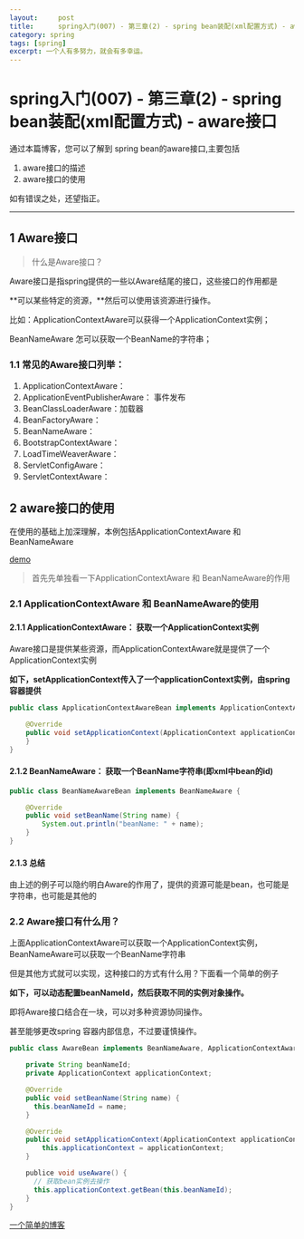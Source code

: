 ```yaml
---
layout:     post
title:      spring入门(007) - 第三章(2) - spring bean装配(xml配置方式) - aware接口
category: spring
tags: [spring]
excerpt: 一个人有多努力，就会有多幸运。
---
```


spring入门(007) - 第三章(2) - spring bean装配(xml配置方式) - aware接口
=======================================

通过本篇博客，您可以了解到 spring bean的aware接口,主要包括

1. aware接口的描述
2. aware接口的使用

如有错误之处，还望指正。

-----------------------------------------

1 Aware接口
----------------------------------------

> 什么是Aware接口？

Aware接口是指spring提供的一些以Aware结尾的接口，这些接口的作用都是

**可以某些特定的资源，**然后可以使用该资源进行操作。

比如：ApplicationContextAware可以获得一个ApplicationContext实例；

BeanNameAware 怎可以获取一个BeanName的字符串；

### 1.1 常见的Aware接口列举：

1. ApplicationContextAware：
2. ApplicationEventPublisherAware：  事件发布
3. BeanClassLoaderAware：加载器
4. BeanFactoryAware：
5. BeanNameAware：
6. BootstrapContextAware：
7. LoadTimeWeaverAware：
8. ServletConfigAware：
9. ServletContextAware：


2 aware接口的使用
-------------------------------------------

在使用的基础上加深理解，本例包括ApplicationContextAware 和 BeanNameAware

[demo](https://github.com/hunzino1/spring_round_one/tree/master/muke/chapter3_aware)

> 首先先单独看一下ApplicationContextAware 和 BeanNameAware的作用

### 2.1 ApplicationContextAware 和 BeanNameAware的使用

#### 2.1.1 ApplicationContextAware： 获取一个ApplicationContext实例

Aware接口是提供某些资源，而ApplicationContextAware就是提供了一个ApplicationContext实例

**如下，setApplicationContext传入了一个applicationContext实例，由spring容器提供**

```java
public class ApplicationContextAwareBean implements ApplicationContextAware {

    @Override
    public void setApplicationContext(ApplicationContext applicationContext) throws BeansException {
    }
}
```

#### 2.1.2 BeanNameAware： 获取一个BeanName字符串(即xml中bean的id)

```java
public class BeanNameAwareBean implements BeanNameAware {

    @Override
    public void setBeanName(String name) {
        System.out.println("beanName: " + name);
    }
}
```

#### 2.1.3 总结

由上述的例子可以隐约明白Aware的作用了，提供的资源可能是bean，也可能是字符串，也可能是其他的

### 2.2 Aware接口有什么用？

上面ApplicationContextAware可以获取一个ApplicationContext实例，BeanNameAware可以获取一个BeanName字符串

但是其他方式就可以实现，这种接口的方式有什么用？下面看一个简单的例子

**如下，可以动态配置beanNameId，然后获取不同的实例对象操作。**

即将Aware接口结合在一块，可以对多种资源协同操作。

甚至能够更改spring 容器内部信息，不过要谨慎操作。

```java
public class AwareBean implements BeanNameAware, ApplicationContextAware {

    private String beanNameId;
    private ApplicationContext applicationContext;

    @Override
    public void setBeanName(String name) {
      this.beanNameId = name;
    }

    @Override
    public void setApplicationContext(ApplicationContext applicationContext) throws BeansException {
        this.applicationContext = applicationContext;
    }

    publice void useAware() {
      // 获取bean实例去操作
      this.applicationContext.getBean(this.beanNameId);
    }
}
```

[一个简单的博客](https://www.jianshu.com/p/c5c61c31080b)
